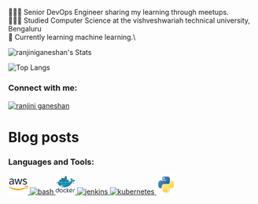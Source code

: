 👩🏻‍💻 Senior DevOps Engineer sharing my learning through meetups.\
👩🏻‍🎓 Studied Computer Science at the vishveshwariah technical university, Bengaluru \
💭 Currently learning machine learning.\


![ranjiniganeshan's Stats](https://github-readme-stats.vercel.app/api?username=ranjiniganeshan&theme=radical&show_icons=true&hide_border=true&count_private=true)

![Top Langs](https://github-readme-stats.vercel.app/api/top-langs/?username=ranjiniganeshan&theme=tokyonight)


<h3 align="left">Connect with me:</h3>
<p align="left">
<a href="https://linkedin.com/in/ranjini ganeshan" target="blank"><img align="center" src="https://raw.githubusercontent.com/rahuldkjain/github-profile-readme-generator/master/src/images/icons/Social/linked-in-alt.svg" alt="ranjini ganeshan" height="30" width="40" /></a>
</p>

# Blog posts
<!-- BLOG-POST-LIST:START -->
<!-- BLOG-POST-LIST:END -->

<h3 align="left">Languages and Tools:</h3>
<p align="left"> <a href="https://aws.amazon.com" target="_blank" rel="noreferrer"> <img src="https://raw.githubusercontent.com/devicons/devicon/master/icons/amazonwebservices/amazonwebservices-original-wordmark.svg" alt="aws" width="40" height="40"/> </a> <a href="https://www.gnu.org/software/bash/" target="_blank" rel="noreferrer"> <img src="https://www.vectorlogo.zone/logos/gnu_bash/gnu_bash-icon.svg" alt="bash" width="40" height="40"/> </a> <a href="https://www.docker.com/" target="_blank" rel="noreferrer"> <img src="https://raw.githubusercontent.com/devicons/devicon/master/icons/docker/docker-original-wordmark.svg" alt="docker" width="40" height="40"/> </a> <a href="https://www.jenkins.io" target="_blank" rel="noreferrer"> <img src="https://www.vectorlogo.zone/logos/jenkins/jenkins-icon.svg" alt="jenkins" width="40" height="40"/> </a> <a href="https://kubernetes.io" target="_blank" rel="noreferrer"> <img src="https://www.vectorlogo.zone/logos/kubernetes/kubernetes-icon.svg" alt="kubernetes" width="40" height="40"/> </a> <a href="https://www.python.org" target="_blank" rel="noreferrer"> <img src="https://raw.githubusercontent.com/devicons/devicon/master/icons/python/python-original.svg" alt="python" width="40" height="40"/> </a> </p>
